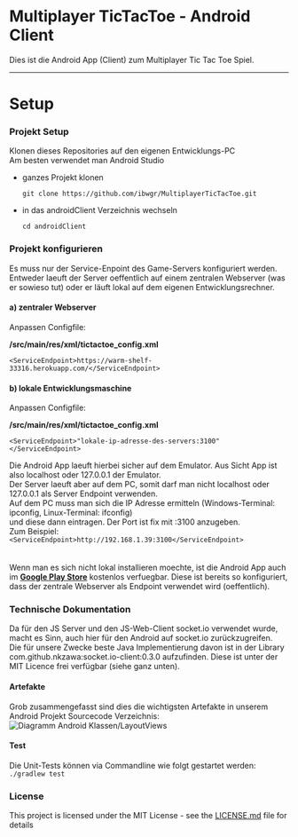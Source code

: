 # Multiplayer TicTacToe - Android Client

Dies ist die Android App (Client) zum Multiplayer Tic Tac Toe Spiel.

----------

# Setup

### Projekt Setup
Klonen dieses Repositories auf den eigenen Entwicklungs-PC<br>
Am besten verwendet man Android Studio

- ganzes Projekt klonen

   ``git clone https://github.com/ibwgr/MultiplayerTicTacToe.git``

- in das androidClient Verzeichnis wechseln

   ``cd androidClient``

### Projekt konfigurieren

Es muss nur der Service-Enpoint des Game-Servers konfiguriert werden.
Entweder laeuft der Server oeffentlich auf einem zentralen Webserver (was er sowieso tut) oder er läuft lokal auf dem eigenen Entwicklungsrechner.

#### a) zentraler Webserver
   Anpassen Configfile:
   
   **/src/main/res/xml/tictactoe_config.xml**<br>
   
   ```<ServiceEndpoint>https://warm-shelf-33316.herokuapp.com/</ServiceEndpoint>```

#### b) lokale Entwicklungsmaschine
   Anpassen Configfile:
   
   **/src/main/res/xml/tictactoe_config.xml**<br>
   
   ```<ServiceEndpoint>"lokale-ip-adresse-des-servers:3100"</ServiceEndpoint>```<br>
   
   Die Android App laeuft hierbei sicher auf dem Emulator. Aus Sicht App ist also localhost oder 127.0.0.1 der Emulator.<br>
   Der Server laeuft aber auf dem PC, somit darf man nicht localhost oder 127.0.0.1 als Server Endpoint verwenden.<br>
   Auf dem PC muss man sich die IP Adresse ermitteln (Windows-Terminal: ipconfig, Linux-Terminal: ifconfig)<br>
   und diese dann eintragen. Der Port ist fix mit :3100 anzugeben.<br>Zum Beispiel:<br>
   ```<ServiceEndpoint>http://192.168.1.39:3100</ServiceEndpoint>```
<br><br><br>
Wenn man es sich nicht lokal installieren moechte, ist die Android App auch im **[Google Play Store](https://play.google.com/store/apps/details?id=ch.ibw.semesterarbeit2017.multiplayertictactoe.multiplayertictactoe)** kostenlos verfuegbar.
Diese ist bereits so konfiguriert, dass der zentrale Webserver als Endpoint verwendet wird (oeffentlich).

### Technische Dokumentation
Da für den JS Server und den JS-Web-Client socket.io verwendet wurde, macht es Sinn, auch hier für den Android auf socket.io zurückzugreifen.<br>
Die für unsere Zwecke beste Java Implementierung davon ist in der Library com.github.nkzawa:socket.io-client:0.3.0 aufzufinden.
Diese ist unter der MIT Licence frei verfügbar (siehe ganz unten).

#### Artefakte
Grob zusammengefasst sind dies die wichtigsten Artefakte in unserem Android Projekt Sourcecode Verzeichnis:<br>
![Diagramm Android Klassen/LayoutViews](documentation/TicTacToe-Android-Diagramm-800x646.png?raw=true "Diagramm Android Klassen/LayoutViews")


#### Test
Die Unit-Tests können via Commandline wie folgt gestartet werden:<br>
``./gradlew test``


### License

This project is licensed under the MIT License - see the [LICENSE.md](LICENSE.md) file for details
